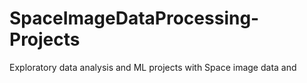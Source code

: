 # SpaceImageDataProcessing-Projects
  Exploratory data analysis and ML projects with Space image data and
